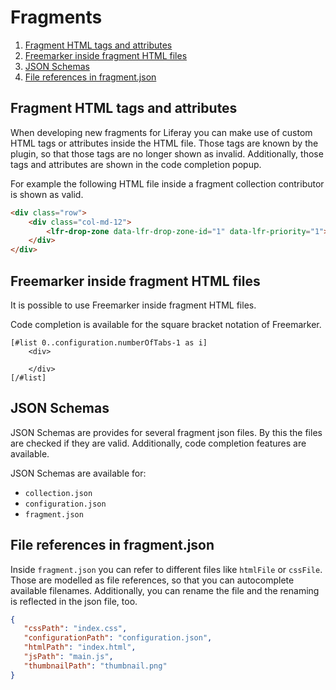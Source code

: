 Fragments
=========

1. [Fragment HTML tags and attributes](#fragment-html-tags-and-attributes)
2. [Freemarker inside fragment HTML files](#freemarker-inside-fragment-html-files)
3. [JSON Schemas](#json-schemas)
4. [File references in fragment.json](#file-references-in-fragmentjson)

Fragment HTML tags and attributes
---------------------------------

When developing new fragments for Liferay you can make use of custom HTML tags or attributes
inside the HTML file. Those tags are known by the plugin, so that those tags are no longer
shown as invalid. Additionally, those tags and attributes are shown in the code completion popup.

For example the following HTML file inside a fragment collection contributor is shown as valid.

```html
<div class="row">
    <div class="col-md-12">
        <lfr-drop-zone data-lfr-drop-zone-id="1" data-lfr-priority="1"></lfr-drop-zone>
    </div>
</div>
```

Freemarker inside fragment HTML files
-------------------------------------

It is possible to use Freemarker inside fragment HTML files. 

Code completion is available for the square bracket notation of Freemarker.

```injectedfreemarker
[#list 0..configuration.numberOfTabs-1 as i]
    <div>
        
    </div>
[/#list]
```

JSON Schemas
------------

JSON Schemas are provides for several fragment json files. By this the files are checked if they are valid. Additionally,
code completion features are available.

JSON Schemas are available for:

* `collection.json`
* `configuration.json`
* `fragment.json`

File references in fragment.json
-------------------------------

Inside `fragment.json` you can refer to different files like `htmlFile` or `cssFile`. Those are modelled as 
file references, so that you can autocomplete available filenames. Additionally, you can rename the file and the renaming is
reflected in the json file, too.

```json
{
   "cssPath": "index.css",
   "configurationPath": "configuration.json",
   "htmlPath": "index.html",
   "jsPath": "main.js",
   "thumbnailPath": "thumbnail.png"
}
```